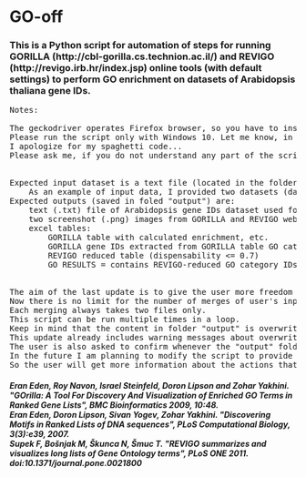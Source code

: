 <h1>
    GO-off
</h1>
<h3>This is a Python script for automation of steps for running GORILLA (http://cbl-gorilla.cs.technion.ac.il/) and REVIGO (http://revigo.irb.hr/index.jsp) online tools (with default settings) to perform GO enrichment on datasets of Arabidopsis thaliana gene IDs.</h3>

<pre>
Notes:

The geckodriver operates Firefox browser, so you have to install this browser before running the script.
Please run the script only with Windows 10. Let me know, in case it is not working on your machine.
I apologize for my spaghetti code...
Please ask me, if you do not understand any part of the script.


Expected input dataset is a text file (located in the folder with script) containing gene IDs separated by newlines.
    As an example of input data, I provided two datasets (dataset_1 and dataset_2). Reference dataset cannot be replaced.
Expected outputs (saved in foled "output") are:
    text (.txt) file of Arabidopsis gene IDs dataset used for GO analysis (parentheses of the file name shoe the number of IDs)
    two screenshot (.png) images from GORILLA and REVIGO webpages
    excel tables: 
        GORILLA table with calculated enrichment, etc.
        GORILLA gene IDs extracted from GORILLA table GO categories REVIGO table
        REVIGO reduced table (dispensability <= 0.7)
        GO RESULTS = contains REVIGO-reduced GO category IDs and counted numbers (enrichment, ...)


The aim of the last update is to give the user more freedom in selecting and merging user's input datasets.
Now there is no limit for the number of merges of user's input files, so the user can create various merging workflow.
Each merging always takes two files only.
This script can be run multiple times in a loop.
Keep in mind that the content in folder "output" is overwritten with each iteration.
This update already includes warning messages about overwriting the "output" folder and its content.
The user is also asked to confirm whenever the "output" folder and its content is going to be overwritten.
In the future I am planning to modify the script to provide an extra file with history of the user's merging workflow steps.
So the user will get more information about the actions that have been done on the output dataset.
</pre>
<h5>
Eran Eden, Roy Navon, Israel Steinfeld, Doron Lipson and Zohar Yakhini. "GOrilla: A Tool For Discovery And Visualization of Enriched GO Terms in Ranked Gene Lists",
    BMC Bioinformatics 2009, 10:48.<br>
Eran Eden, Doron Lipson, Sivan Yogev, Zohar Yakhini. "Discovering Motifs in Ranked Lists of DNA sequences", PLoS Computational Biology, 3(3):e39, 2007.<br>
Supek F, Bošnjak M, Škunca N, Šmuc T. "REVIGO summarizes and visualizes long lists of Gene Ontology terms", PLoS ONE 2011. doi:10.1371/journal.pone.0021800
</h5>
